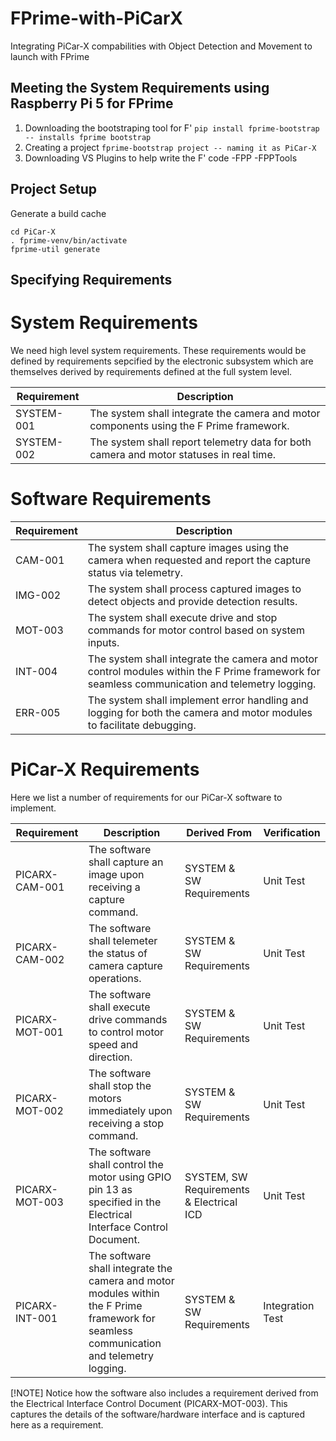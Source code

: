 # FPrime-with-PiCarX
Integrating PiCar-X compabilities with Object Detection and Movement to launch with FPrime

## Meeting the System Requirements using Raspberry Pi 5 for FPrime
1. Downloading the bootstraping tool for F'
   ```pip install fprime-bootstrap -- installs fprime bootstrap ```
2. Creating a project
   ```fprime-bootstrap project -- naming it as PiCar-X ```
3. Downloading VS Plugins to help write the F' code
   -FPP
   -FPPTools

## Project Setup
Generate a build cache
```
cd PiCar-X
. fprime-venv/bin/activate
fprime-util generate
```
## Specifying Requirements
# System Requirements
We need high level system requirements. These requirements would be defined by requirements sepcified by the electronic subsystem which are themselves derived by requirements defined at the full system level.

| **Requirement** | **Description** |
|-----------------|-----------------|
| SYSTEM-001      | The system shall integrate the camera and motor components using the F Prime framework. |
| SYSTEM-002      | The system shall report telemetry data for both camera and motor statuses in real time. |

# Software Requirements

| **Requirement** | **Description** |
|-----------------|-----------------|
| CAM-001         | The system shall capture images using the camera when requested and report the capture status via telemetry. |
| IMG-002         | The system shall process captured images to detect objects and provide detection results. |
| MOT-003         | The system shall execute drive and stop commands for motor control based on system inputs. |
| INT-004         | The system shall integrate the camera and motor control modules within the F Prime framework for seamless communication and telemetry logging. |
| ERR-005         | The system shall implement error handling and logging for both the camera and motor modules to facilitate debugging. |

# PiCar-X Requirements

Here we list a number of requirements for our PiCar-X software to implement.

| **Requirement**      | **Description**                                                                                               | **Derived From**                         | **Verification**  |
|----------------------|---------------------------------------------------------------------------------------------------------------|------------------------------------------|-------------------|
| PICARX-CAM-001       | The software shall capture an image upon receiving a capture command.                                        | SYSTEM & SW Requirements                 | Unit Test         |
| PICARX-CAM-002       | The software shall telemeter the status of camera capture operations.                                          | SYSTEM & SW Requirements                 | Unit Test         |
| PICARX-MOT-001       | The software shall execute drive commands to control motor speed and direction.                                | SYSTEM & SW Requirements                 | Unit Test         |
| PICARX-MOT-002       | The software shall stop the motors immediately upon receiving a stop command.                                | SYSTEM & SW Requirements                 | Unit Test         |
| PICARX-MOT-003       | The software shall control the motor using GPIO pin 13 as specified in the Electrical Interface Control Document. | SYSTEM, SW Requirements & Electrical ICD | Unit Test         |
| PICARX-INT-001       | The software shall integrate the camera and motor modules within the F Prime framework for seamless communication and telemetry logging. | SYSTEM & SW Requirements                 | Integration Test  |

[!NOTE] Notice how the software also includes a requirement derived from the Electrical Interface Control Document (PICARX-MOT-003). This captures the details of the software/hardware interface and is captured here as a requirement.

